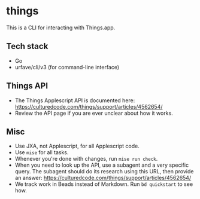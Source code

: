 # things

This is a CLI for interacting with Things.app.

## Tech stack

- Go
- urfave/cli/v3 (for command-line interface)

## Things API

- The Things Applescript API is documented here: https://culturedcode.com/things/support/articles/4562654/
- Review the API page if you are ever unclear about how it works.

## Misc

- Use JXA, not Applescript, for all Applescript code.
- Use `mise` for all tasks.
- Whenever you're done with changes, run `mise run check`.
- When you need to look up the API, use a subagent and a very specific query. The subagent should do its research using this URL, then provide an answer: https://culturedcode.com/things/support/articles/4562654/ 
- We track work in Beads instead of Markdown. Run `bd quickstart` to see how.
